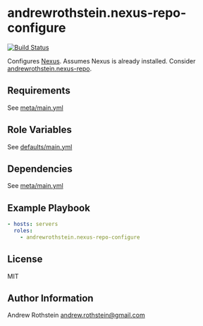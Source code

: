 andrewrothstein.nexus-repo-configure
=========
[![Build Status](https://travis-ci.org/andrewrothstein/ansible-nexus-repo-configure.svg?branch=master)](https://travis-ci.org/andrewrothstein/ansible-nexus-repo-configure)

Configures [Nexus](http://www.sonatype.org/nexus/). Assumes Nexus is already installed. Consider [andrewrothstein.nexus-repo](https://galaxy.ansible.com/andrewrothstein/nexus-repo/).

Requirements
------------

See [meta/main.yml](meta/main.yml)

Role Variables
--------------

See [defaults/main.yml](defaults/main.yml)

Dependencies
------------

See [meta/main.yml](meta/main.yml)

Example Playbook
----------------

```yml
- hosts: servers
  roles:
    - andrewrothstein.nexus-repo-configure
```

License
-------

MIT

Author Information
------------------

Andrew Rothstein <andrew.rothstein@gmail.com>

